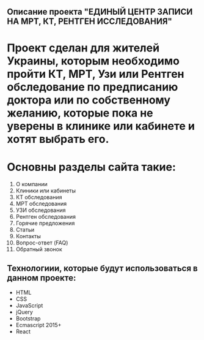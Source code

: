 ## Описание проекта "ЕДИНЫЙ ЦЕНТР ЗАПИСИ НА МРТ, КТ, РЕНТГЕН ИССЛЕДОВАНИЯ" ##

# Проект сделан для жителей Украины, которым необходимо пройти КТ, МРТ, Узи или Рентген обследование по предписанию доктора или по собственному желанию, которые пока не уверены в клинике или кабинете и хотят выбрать его. #

# Основны разделы сайта такие:
1.	О компании
2.	Клиники или кабинеты
3.	КТ обследования
4.	МРТ обследования
5.	УЗИ обследования
6.	Рентген обследования
7.	Горячие предложения
8.	Статьи
9.	Контакты
10.	Вопрос-ответ (FAQ)
11.	Обратный звонок

## Технологиии, которые будут использоваться в данном проекте:

*	HTML
*	CSS
*	JavaScript
*	jQuery
*	Bootstrap
*	Ecmascript 2015+
*	React